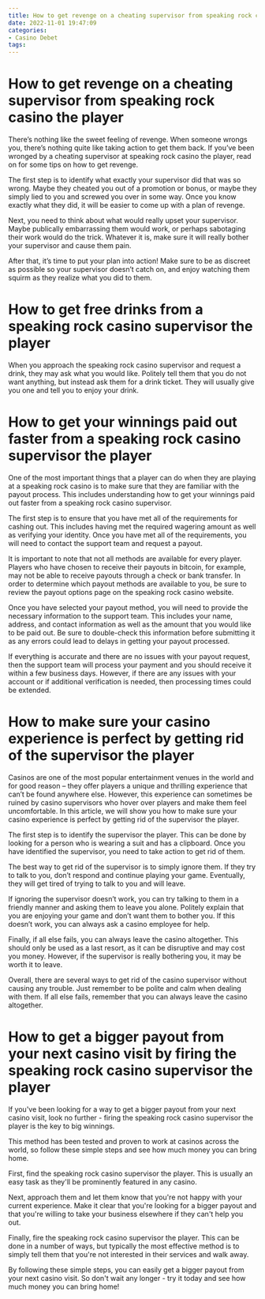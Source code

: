 ```yaml
---
title: How to get revenge on a cheating supervisor from speaking rock casino the player
date: 2022-11-01 19:47:09
categories:
- Casino Debet
tags:
---
```



#  How to get revenge on a cheating supervisor from speaking rock casino the player




There’s nothing like the sweet feeling of revenge. When someone wrongs you, there’s nothing quite like taking action to get them back. If you’ve been wronged by a cheating supervisor at speaking rock casino the player, read on for some tips on how to get revenge.

The first step is to identify what exactly your supervisor did that was so wrong. Maybe they cheated you out of a promotion or bonus, or maybe they simply lied to you and screwed you over in some way. Once you know exactly what they did, it will be easier to come up with a plan of revenge.

Next, you need to think about what would really upset your supervisor. Maybe publically embarrassing them would work, or perhaps sabotaging their work would do the trick. Whatever it is, make sure it will really bother your supervisor and cause them pain.

After that, it’s time to put your plan into action! Make sure to be as discreet as possible so your supervisor doesn’t catch on, and enjoy watching them squirm as they realize what you did to them.

#  How to get free drinks from a speaking rock casino supervisor the player

When you approach the speaking rock casino supervisor and request a drink, they may ask what you would like. Politely tell them that you do not want anything, but instead ask them for a drink ticket. They will usually give you one and tell you to enjoy your drink.

#  How to get your winnings paid out faster from a speaking rock casino supervisor the player

One of the most important things that a player can do when they are playing at a speaking rock casino is to make sure that they are familiar with the payout process. This includes understanding how to get your winnings paid out faster from a speaking rock casino supervisor. 

The first step is to ensure that you have met all of the requirements for cashing out. This includes having met the required wagering amount as well as verifying your identity. Once you have met all of the requirements, you will need to contact the support team and request a payout. 

It is important to note that not all methods are available for every player. Players who have chosen to receive their payouts in bitcoin, for example, may not be able to receive payouts through a check or bank transfer. In order to determine which payout methods are available to you, be sure to review the payout options page on the speaking rock casino website. 

Once you have selected your payout method, you will need to provide the necessary information to the support team. This includes your name, address, and contact information as well as the amount that you would like to be paid out. Be sure to double-check this information before submitting it as any errors could lead to delays in getting your payout processed. 

If everything is accurate and there are no issues with your payout request, then the support team will process your payment and you should receive it within a few business days. However, if there are any issues with your account or if additional verification is needed, then processing times could be extended.

#  How to make sure your casino experience is perfect by getting rid of the supervisor the player

Casinos are one of the most popular entertainment venues in the world and for good reason – they offer players a unique and thrilling experience that can’t be found anywhere else. However, this experience can sometimes be ruined by casino supervisors who hover over players and make them feel uncomfortable. In this article, we will show you how to make sure your casino experience is perfect by getting rid of the supervisor the player.

The first step is to identify the supervisor the player. This can be done by looking for a person who is wearing a suit and has a clipboard. Once you have identified the supervisor, you need to take action to get rid of them.

The best way to get rid of the supervisor is to simply ignore them. If they try to talk to you, don’t respond and continue playing your game. Eventually, they will get tired of trying to talk to you and will leave.

If ignoring the supervisor doesn’t work, you can try talking to them in a friendly manner and asking them to leave you alone. Politely explain that you are enjoying your game and don’t want them to bother you. If this doesn’t work, you can always ask a casino employee for help.

Finally, if all else fails, you can always leave the casino altogether. This should only be used as a last resort, as it can be disruptive and may cost you money. However, if the supervisor is really bothering you, it may be worth it to leave.

Overall, there are several ways to get rid of the casino supervisor without causing any trouble. Just remember to be polite and calm when dealing with them. If all else fails, remember that you can always leave the casino altogether.

#  How to get a bigger payout from your next casino visit by firing the speaking rock casino supervisor the player

If you've been looking for a way to get a bigger payout from your next casino visit, look no further - firing the speaking rock casino supervisor the player is the key to big winnings.

This method has been tested and proven to work at casinos across the world, so follow these simple steps and see how much money you can bring home.

First, find the speaking rock casino supervisor the player. This is usually an easy task as they'll be prominently featured in any casino.

Next, approach them and let them know that you're not happy with your current experience. Make it clear that you're looking for a bigger payout and that you're willing to take your business elsewhere if they can't help you out.

Finally, fire the speaking rock casino supervisor the player. This can be done in a number of ways, but typically the most effective method is to simply tell them that you're not interested in their services and walk away.

By following these simple steps, you can easily get a bigger payout from your next casino visit. So don't wait any longer - try it today and see how much money you can bring home!